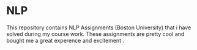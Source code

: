# NLP
This repository contains NLP Assignments (Boston University) that i have solved during my course work. These assignments are pretty cool and bought me a great experence and excitement . 
